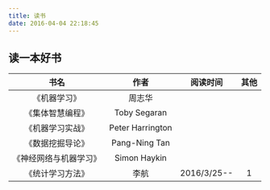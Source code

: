 ```yaml
---
title: 读书
date: 2016-04-04 22:18:45
---
```

## 读一本好书

|书名|作者|阅读时间|其他 |
|:---------------------:|:------------:|:---:|:--:
|《机器学习》|周志华|||
|《集体智慧编程》|Toby Segaran|||
|《机器学习实战》|Peter Harrington|||
|《数据挖掘导论》|Pang-Ning Tan|||
|《神经网络与机器学习》|Simon Haykin|||
|《统计学习方法》|李航|2016/3/25--  |1  

  


